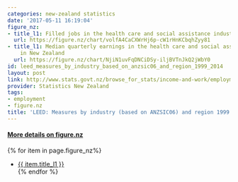 ```yaml
---
categories: new-zealand statistics
date: '2017-05-11 16:19:04'
figure_nz:
- title_l1: Filled jobs in the health care and social assistance industry in New Zealand
  url: https://figure.nz/chart/volfA4CaCXWrHj6p-cW1rHnKCbqhZyy81
- title_l1: Median quarterly earnings in the health care and social assistance industry
    in New Zealand
  url: https://figure.nz/chart/NjiN1uvFqDNCiDSy-iljBVTnJkQ2jWbY0
id: leed_measures_by_industry_based_on_anzsic06_and_region_1999_2014
layout: post
link: http://www.stats.govt.nz/browse_for_stats/income-and-work/employment_and_unemployment/leed-annual-technical-notes.aspx
provider: Statistics New Zealand
tags:
- employment
- figure.nz
title: 'LEED: Measures by industry (based on ANZSIC06) and region 1999 2014'
---
```


<h4><u> More details on figure.nz</u></h4>
{% for item in page.figure_nz%}
<ul class="post-list">
    <li><a href="{{ item.url }}">{{ item.title_l1 }}</a></li>
{% endfor %}
</ul>